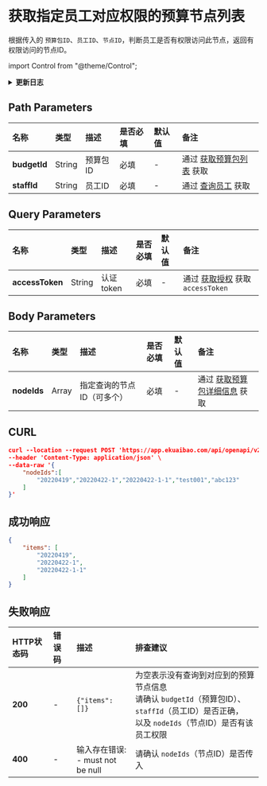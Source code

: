 # 获取指定员工对应权限的预算节点列表

根据传入的 `预算包ID`、`员工ID`、`节点ID`，判断员工是否有权限访问此节点，返回有权限访问的节点ID。

import Control from "@theme/Control";

<Control
method="POST"
url="/api/openapi/v2/budgets/$`budgetId`/staff/$`staffId`"
/>

<details>
  <summary><b>更新日志</b></summary>
  <div>

  [**0.7.154**](/updateLog/update-log#07154) -> 🆕 新增了本接口。<br/>

  </div>
</details>

## Path Parameters

| 名称 | 类型 | 描述 | 是否必填 | 默认值 | 备注 |
| :--- | :--- | :--- | :--- |:--- | :--- |
| **budgetId** | String | 预算包ID | 必填 | - | 通过 [获取预算包列表](/docs/open-api/budget/get-budget-list) 获取 |
| **staffId**  | String | 员工ID   | 必填 | - | 通过 [查询员工](/docs/open-api/corporation/get-staff-ids) 获取 |

## Query Parameters

| 名称 | 类型 | 描述 | 是否必填 | 默认值 | 备注 |
| :--- | :--- | :--- | :--- |:--- | :--- |
| **accessToken** | String | 认证token | 必填 | - | 通过 [获取授权](/docs/open-api/getting-started/auth) 获取 `accessToken` |

## Body Parameters

| 名称 | 类型 | 描述 | 是否必填 | 默认值 | 备注 |
| :--- | :--- | :--- | :--- |:--- | :--- |
| **nodeIds** | Array | 指定查询的节点ID（可多个） | 必填 | - | 通过 [获取预算包详细信息](/docs/open-api/budget/get-budget-details) 获取 |

## CURL
```json
curl --location --request POST 'https://app.ekuaibao.com/api/openapi/v2/budgets/$ID_3D$8ov23ECg/staff/$bwa3wajigF0WH0:ID_3lokDfb1p5w?accessToken=ID_3Eo3_NBaMe0:bwa3wajigF0WH0' \
--header 'Content-Type: application/json' \
--data-raw '{
    "nodeIds":[
        "20220419","20220422-1","20220422-1-1","test001","abc123"
    ]
}'
```

## 成功响应
```json
{
    "items": [
        "20220419",
        "20220422-1",
        "20220422-1-1"
    ]
}
```

## 失败响应

| HTTP状态码 | 错误码 | 描述 | 排查建议 |
| :--- | :--- | :--- | :--- |
| **200** | - | `{"items": []}` | 为空表示没有查询到对应到的预算节点信息<br/>请确认 `budgetId`（预算包ID）、`staffId`（员工ID）是否正确，<br/>以及 `nodeIds`（节点ID）是否有该员工权限 |
| **400** | - | 输入存在错误: <br/>- must not be null | 请确认 `nodeIds`（节点ID）是否传入 |



